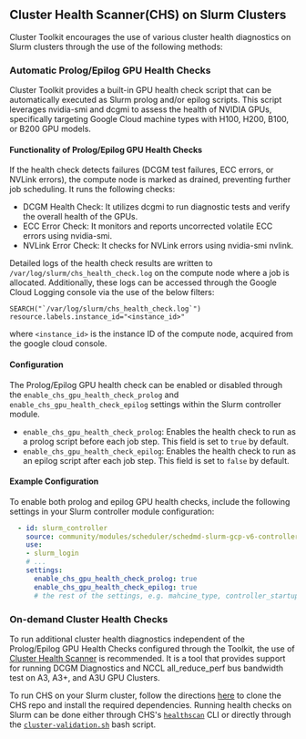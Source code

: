 ## Cluster Health Scanner(CHS) on Slurm Clusters

Cluster Toolkit encourages the use of various cluster health diagnostics on Slurm clusters through the use of the following methods:

### Automatic Prolog/Epilog GPU Health Checks

Cluster Toolkit provides a built-in GPU health check script that can be automatically executed as Slurm prolog and/or epilog scripts. This script leverages nvidia-smi and dcgmi to assess the health of NVIDIA GPUs, specifically targeting Google Cloud machine types with H100, H200, B100, or B200 GPU models.

#### Functionality of Prolog/Epilog GPU Health Checks

If the health check detects failures (DCGM test failures, ECC errors, or NVLink errors), the compute node is marked as drained, preventing further job scheduling. It runs the following checks:

- DCGM Health Check: It utilizes dcgmi to run diagnostic tests and verify the overall health of the GPUs.
- ECC Error Check: It monitors and reports uncorrected volatile ECC errors using nvidia-smi.
- NVLink Error Check: It checks for NVLink errors using nvidia-smi nvlink.

Detailed logs of the health check results are written to `/var/log/slurm/chs_health_check.log` on the compute node where a job is allocated. Additionally, these logs can be accessed through the Google Cloud Logging console via the use of the below filters:

```text
SEARCH("`/var/log/slurm/chs_health_check.log`")
resource.labels.instance_id="<instance_id>"
```

where `<instance_id>` is the instance ID of the compute node, acquired from the google cloud console.

#### Configuration

The Prolog/Epilog GPU health check can be enabled or disabled through the `enable_chs_gpu_health_check_prolog` and `enable_chs_gpu_health_check_epilog` settings within the Slurm controller module.

- `enable_chs_gpu_health_check_prolog`: Enables the health check to run as a prolog script before each job step. This field is set to `true` by default.
- `enable_chs_gpu_health_check_epilog`: Enables the health check to run as an epilog script after each job step. This field is set to `false` by default.

#### Example Configuration

To enable both prolog and epilog GPU health checks, include the following settings in your Slurm controller module configuration:

```yaml
  - id: slurm_controller
    source: community/modules/scheduler/schedmd-slurm-gcp-v6-controller
    use:
    - slurm_login
    # ...
    settings:
      enable_chs_gpu_health_check_prolog: true
      enable_chs_gpu_health_check_epilog: true
      # the rest of the settings, e.g. mahcine_type, controller_startup_script, login_startup_script, etc.
```

### On-demand Cluster Health Checks

To run additional cluster health diagnostics independent of the Prolog/Epilog GPU Health Checks configured through the Toolkit, the use of [Cluster Health Scanner](https://github.com/GoogleCloudPlatform/cluster-health-scanner) is recommended. It is a tool that provides support for running DCGM Diagnostics and NCCL all_reduce_perf bus bandwidth test on A3, A3+, and A3U GPU Clusters.

To run CHS on your Slurm cluster, follow the directions [here](https://github.com/GoogleCloudPlatform/cluster-health-scanner?tab=readme-ov-file#2-running-via-cluster_diag) to clone the CHS repo and install the required dependencies. Running health checks on Slurm can be done either through CHS's [`healthscan`](https://github.com/GoogleCloudPlatform/cluster-health-scanner/blob/main/cli/healthscan.py) CLI or directly through the [`cluster-validation.sh`](https://github.com/GoogleCloudPlatform/cluster-health-scanner/blob/main/deploy/slurm/cluster-validation.sh) bash script.
